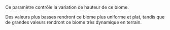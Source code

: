 Ce paramètre contrôle la variation de hauteur de ce biome.

Des valeurs plus basses rendront ce biome plus uniforme et plat, tandis que de grandes valeurs rendront ce biome
très dynamique en terrain.